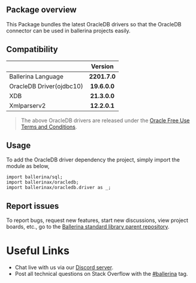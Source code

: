 ## Package overview

This Package bundles the latest OracleDB drivers so that the OracleDB connector can be used in ballerina projects easily.

## Compatibility

| |        Version         |
|:---|:----------------------:|
|Ballerina Language | **2201.7.0** |
|OracleDB Driver(ojdbc10) |      **19.6.0.0**      |
|XDB |      **21.3.0.0**      |
|Xmlparserv2 |      **12.2.0.1**      |


> The above OracleDB drivers are released under the [Oracle Free Use Terms and Conditions](https://www.oracle.com/downloads/licenses/oracle-free-license.html). 

## Usage

To add the OracleDB driver dependency the project, simply import the module as below,

```ballerina
import ballerina/sql;
import ballerinax/oracledb;
import ballerinax/oracledb.driver as _;
```

## Report issues

To report bugs, request new features, start new discussions, view project boards, etc., go to the [Ballerina standard library parent repository](https://github.com/ballerina-platform/ballerina-standard-library).


# Useful Links
* Chat live with us via our [Discord server](https://discord.gg/ballerinalang).
* Post all technical questions on Stack Overflow with the [#ballerina](https://stackoverflow.com/questions/tagged/ballerina) tag.
